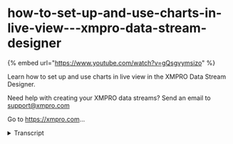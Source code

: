 # how-to-set-up-and-use-charts-in-live-view---xmpro-data-stream-designer
{% embed url="https://www.youtube.com/watch?v=gQsgvymsizo" %}



Learn how to set up and use charts in live view in the XMPRO Data Stream Designer. 

Need help with creating your XMPRO data streams? Send an email to support@xmpro.com 

Go to https://xmpro.com...
<details>
<summary>Transcript</summary>Learn how to set up and use charts in live view in the XMPRO Data Stream Designer. 

Need help with creating your XMPRO data streams? Send an email to support@xmpro.com 

Go to https://xmpro.com...
welcome to another training video from

Exim Pro today we will be looking at how

to set up and use the chart in the live

view it's a good idea to go through the

video on how to setup and use the live

view first before watching this video I

have setup a use case which fires off an

event every second and creates a value

between 0 and 100 in order to make the

live view a chart click on the edit

button and change the type to chart then

scroll down to the bottom create a new

series and I'm gonna name it value give

it a type give it an argument field

which is reading number for me and a

value field which is value and then save

this is what the chart looks like

so you can see each second the value is

getting placed in the chart there are a

few different options you can change

here display a grid lines which if you

uncheck that will turn off the

horizontal gridlines

display x-axis label and y-axis label if

you turn those off it'll turn off the

labels on the axes you can create

multiple series you can change the type

of the series there's a whole bunch of

types here so for instance if you set it

to a bar chart then it will have bars

for each each value and you can turn off

the label on the series and if you make

more than one

then it will show up there as more than

one here they all have the same value so

they're going to go up and down at the

same rate so this is how you set up and

use the chart in the live view
</details>